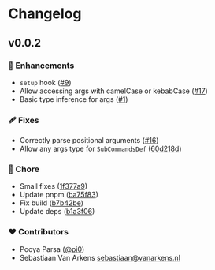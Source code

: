 # Changelog


## v0.0.2


### 🚀 Enhancements

  - `setup` hook ([#9](https://github.com/unjs/citty/pull/9))
  - Allow accessing args with camelCase or kebabCase ([#17](https://github.com/unjs/citty/pull/17))
  - Basic type inference for args ([#1](https://github.com/unjs/citty/pull/1))

### 🩹 Fixes

  - Correctly parse positional arguments ([#16](https://github.com/unjs/citty/pull/16))
  - Allow any args type for `SubCommandsDef` ([60d218d](https://github.com/unjs/citty/commit/60d218d))

### 🏡 Chore

  - Small fixes ([1f377a9](https://github.com/unjs/citty/commit/1f377a9))
  - Update pnpm ([ba75f83](https://github.com/unjs/citty/commit/ba75f83))
  - Fix build ([b7b42be](https://github.com/unjs/citty/commit/b7b42be))
  - Update deps ([b1a3f06](https://github.com/unjs/citty/commit/b1a3f06))

### ❤️  Contributors

- Pooya Parsa ([@pi0](http://github.com/pi0))
- Sebastiaan Van Arkens <sebastiaan@vanarkens.nl>

